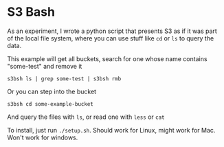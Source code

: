 # S3 Bash

As an experiment, I wrote a python script that presents S3 as if it was part of the local file system,
where you can use stuff like `cd` or `ls` to query the data. 

This example will get all buckets, search for one whose name contains "some-test" and remove it

`s3bsh ls | grep some-test | s3bsh rmb`

Or you can step into the bucket

`s3bsh cd some-example-bucket`

And query the files with `ls`, or read one with `less` or `cat` 

To install, just run `./setup.sh`. Should work for Linux, might work for Mac. Won't work for windows.
